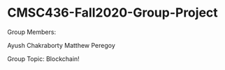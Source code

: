 # CMSC436-Fall2020-Group-Project

Group Members:

Ayush Chakraborty
Matthew Peregoy

Group Topic:
Blockchain!
